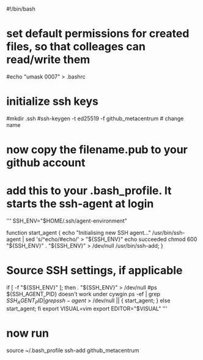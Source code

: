 #!/bin/bash
# set default permissions for created files, so that colleages can read/write them
#echo "umask 0007" > .bashrc

# initialize ssh keys
#mkdir .ssh
#ssh-keygen -t ed25519 -f github_metacentrum # change name
# now copy the filename.pub to your github account

# add this to your .bash_profile. It starts the ssh-agent at login
'''
SSH_ENV="$HOME/.ssh/agent-environment"

function start_agent {
	echo "Initialising new SSH agent..."
		/usr/bin/ssh-agent | sed 's/^echo/#echo/' > "${SSH_ENV}"
		echo succeeded
		chmod 600 "${SSH_ENV}"
		. "${SSH_ENV}" > /dev/null
		/usr/bin/ssh-add;
}

# Source SSH settings, if applicable

if [ -f "${SSH_ENV}" ]; then
. "${SSH_ENV}" > /dev/null
#ps ${SSH_AGENT_PID} doesn't work under cywgin
ps -ef | grep ${SSH_AGENT_PID} | grep ssh-agent$ > /dev/null || {
	start_agent;
}
else
start_agent;
fi
export VISUAL=vim
export EDITOR="$VISUAL"
'''

# now run
source ~/.bash_profile
ssh-add github_metacentrum

